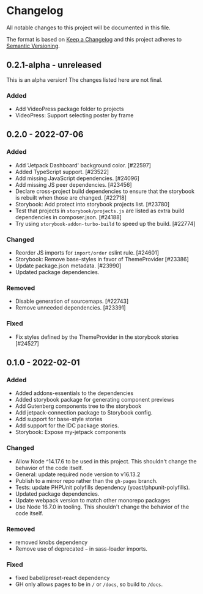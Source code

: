 # Changelog

All notable changes to this project will be documented in this file.

The format is based on [Keep a Changelog](https://keepachangelog.com/en/1.0.0/)
and this project adheres to [Semantic Versioning](https://semver.org/spec/v2.0.0.html).

## 0.2.1-alpha - unreleased

This is an alpha version! The changes listed here are not final.

### Added
- Add VideoPress package folder to projects
- VideoPress: Support selecting poster by frame

## 0.2.0 - 2022-07-06
### Added
- Add 'Jetpack Dashboard' background color. [#22597]
- Added TypeScript support. [#23522]
- Add missing JavaScript dependencies. [#24096]
- Add missing JS peer dependencies. [#23456]
- Declare cross-project build dependencies to ensure that the storybook is rebuilt when those are changed. [#22718]
- Storybook: Add protect into storybook projects list. [#23780]
- Test that projects in `storybook/projects.js` are listed as extra build dependencies in composer.json. [#24188]
- Try using `storybook-addon-turbo-build` to speed up the build. [#22774]

### Changed
- Reorder JS imports for `import/order` eslint rule. [#24601]
- Storybook: Remove base-styles in favor of ThemeProvider [#23386]
- Update package.json metadata. [#23990]
- Updated package dependencies.

### Removed
- Disable generation of sourcemaps. [#22743]
- Remove unneeded dependencies. [#23391]

### Fixed
- Fix styles defined by the ThemeProvider in the storybook stories [#24527]

## 0.1.0 - 2022-02-01
### Added
- Added addons-essentials to the dependencies
- Added storybook package for generating component previews
- Add Gutenberg components tree to the storybook
- Add jetpack-connection package to Storybook config.
- Add support for base-style stories
- Add support for the IDC package stories.
- Storybook: Expose my-jetpack components

### Changed
- Allow Node ^14.17.6 to be used in this project. This shouldn't change the behavior of the code itself.
- General: update required node version to v16.13.2
- Publish to a mirror repo rather than the `gh-pages` branch.
- Tests: update PHPUnit polyfills dependency (yoast/phpunit-polyfills).
- Updated package dependencies.
- Update webpack version to match other monorepo packages
- Use Node 16.7.0 in tooling. This shouldn't change the behavior of the code itself.

### Removed
- removed knobs dependency
- Remove use of deprecated `~` in sass-loader imports.

### Fixed
- fixed babel/preset-react dependency
- GH only allows pages to be in `/` or `/docs`, so build to `/docs`.
